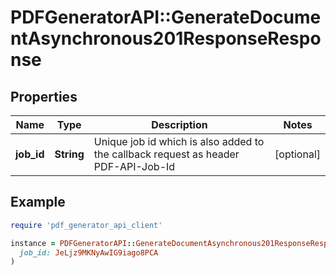 # PDFGeneratorAPI::GenerateDocumentAsynchronous201ResponseResponse

## Properties

| Name | Type | Description | Notes |
| ---- | ---- | ----------- | ----- |
| **job_id** | **String** | Unique job id which is also added to the callback request as header PDF-API-Job-Id | [optional] |

## Example

```ruby
require 'pdf_generator_api_client'

instance = PDFGeneratorAPI::GenerateDocumentAsynchronous201ResponseResponse.new(
  job_id: JeLjz9MKNyAwIG9iago8PCA
)
```

